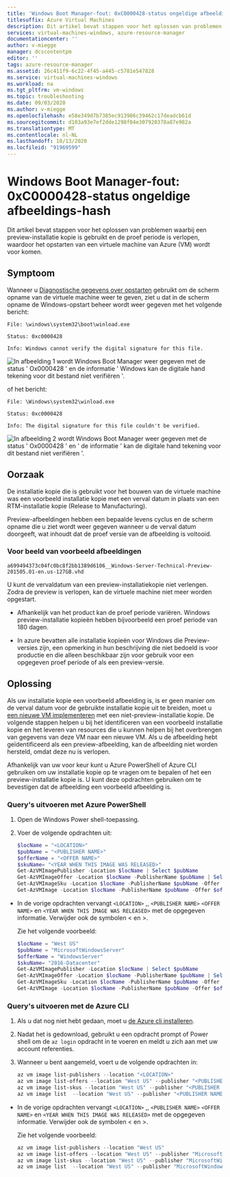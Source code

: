 ```yaml
---
title: 'Windows Boot Manager-fout: 0xC0000428-status ongeldige afbeeldings-hash'
titlesuffix: Azure Virtual Machines
description: Dit artikel bevat stappen voor het oplossen van problemen waarbij een preview-installatie kopie is gebruikt en de proef periode is verlopen, waardoor het opstarten van een virtuele machine van Azure (VM) wordt voor komen.
services: virtual-machines-windows, azure-resource-manager
documentationcenter: ''
author: v-miegge
manager: dcscontentpm
editor: ''
tags: azure-resource-manager
ms.assetid: 26c411f9-6c22-4f45-a445-c5781e547828
ms.service: virtual-machines-windows
ms.workload: na
ms.tgt_pltfrm: vm-windows
ms.topic: troubleshooting
ms.date: 09/03/2020
ms.author: v-miegge
ms.openlocfilehash: e58e349d7b7385ec913986c39462c17deadcb61d
ms.sourcegitcommit: d103a93e7ef2dde1298f04e307920378a87e982a
ms.translationtype: MT
ms.contentlocale: nl-NL
ms.lasthandoff: 10/13/2020
ms.locfileid: "91969599"
---
```

# <a name="windows-boot-manager-error---0xc0000428-status-invalid-image-hash"></a>Windows Boot Manager-fout: 0xC0000428-status ongeldige afbeeldings-hash

Dit artikel bevat stappen voor het oplossen van problemen waarbij een preview-installatie kopie is gebruikt en de proef periode is verlopen, waardoor het opstarten van een virtuele machine van Azure (VM) wordt voor komen.

## <a name="symptom"></a>Symptoom

Wanneer u [Diagnostische gegevens over opstarten](./boot-diagnostics.md) gebruikt om de scherm opname van de virtuele machine weer te geven, ziet u dat in de scherm opname de Windows-opstart beheer wordt weer gegeven met het volgende bericht:

  `File: \windows\system32\boot\winload.exe`

  `Status: 0xc0000428`

  `Info: Windows cannot verify the digital signature for this file.`

  ![In afbeelding 1 wordt Windows Boot Manager weer gegeven met de status ' Ox0000428 ' en de informatie ' Windows kan de digitale hand tekening voor dit bestand niet verifiëren '.](./media/windows-boot-error-invalid-image-hash/1-cannot-verify-signature.png)

of het bericht:

  `File: \Windows\system32\winload.exe`

  `Status: 0xc0000428`

  `Info: The digital signature for this file couldn't be verified.`
    
  ![In afbeelding 2 wordt Windows Boot Manager weer gegeven met de status ' Ox0000428 ' en ' de informatie ' kan de digitale hand tekening voor dit bestand niet verifiëren '.](./media/windows-boot-error-invalid-image-hash/2-digital-signature-not-verified.png)

## <a name="cause"></a>Oorzaak

De installatie kopie die is gebruikt voor het bouwen van de virtuele machine was een voorbeeld installatie kopie met een verval datum in plaats van een RTM-installatie kopie (Release to Manufacturing). 

Preview-afbeeldingen hebben een bepaalde levens cyclus en de scherm opname die u ziet wordt weer gegeven wanneer u de verval datum doorgeeft, wat inhoudt dat de proef versie van de afbeelding is voltooid.

### <a name="example-of-preview-images"></a>Voor beeld van voorbeeld afbeeldingen

`a699494373c04fc0bc8f2bb1389d6106__Windows-Server-Technical-Preview-201505.01-en.us-127GB.vhd`

U kunt de vervaldatum van een preview-installatiekopie niet verlengen. Zodra de preview is verlopen, kan de virtuele machine niet meer worden opgestart.

- Afhankelijk van het product kan de proef periode variëren. Windows preview-installatie kopieën hebben bijvoorbeeld een proef periode van 180 dagen.

- In azure bevatten alle installatie kopieën voor Windows die Preview-versies zijn, een opmerking in hun beschrijving die niet bedoeld is voor productie en die alleen beschikbaar zijn voor gebruik voor een opgegeven proef periode of als een preview-versie.

## <a name="solution"></a>Oplossing

Als uw installatie kopie een voorbeeld afbeelding is, is er geen manier om de verval datum voor de gebruikte installatie kopie uit te breiden, moet u [een nieuwe VM implementeren](../windows/quick-create-portal.md) met een niet-preview-installatie kopie. De volgende stappen helpen u bij het identificeren van een voorbeeld installatie kopie en het leveren van resources die u kunnen helpen bij het overbrengen van gegevens van deze VM naar een nieuwe VM. Als u de afbeelding hebt geïdentificeerd als een preview-afbeelding, kan de afbeelding niet worden hersteld, omdat deze nu is verlopen.

Afhankelijk van uw voor keur kunt u Azure PowerShell of Azure CLI gebruiken om uw installatie kopie op te vragen om te bepalen of het een preview-installatie kopie is. U kunt deze opdrachten gebruiken om te bevestigen dat de afbeelding een voorbeeld afbeelding is.

### <a name="query-using-azure-powershell"></a>Query's uitvoeren met Azure PowerShell

1. Open de Windows Power shell-toepassing.
1. Voer de volgende opdrachten uit:

   ```powershell
   $locName = "<LOCATION>" 
   $pubName = "<PUBLISHER NAME>" 
   $offerName = "<OFFER NAME>" 
   $skuName= "<YEAR WHEN THIS IMAGE WAS RELEASED>"
   Get-AzVMImagePublisher -Location $locName | Select $pubName
   Get-AzVMImageOffer -Location $locName -PublisherName $pubName | Select Offer
   Get-AzVMImageSku -Location $locName -PublisherName $pubName -Offer $offerName | Select Skus
   Get-AzVMImage -Location $locName -PublisherName $pubName -Offer $offerName -Skus $skuName | Select Version
   ```

- In de vorige opdrachten vervangt `<LOCATION>` ,, `<PUBLISHER NAME>` `<OFFER NAME>` en `<YEAR WHEN THIS IMAGE WAS RELEASED>` met de opgegeven informatie. Verwijder ook de symbolen < en >.

  Zie het volgende voorbeeld:

  ```powershell
  $locName = "West US" 
  $pubName = "MicrosoftWindowsServer" 
  $offerName = "WindowsServer" 
  $skuName= "2016-Datacenter"
  Get-AzVMImagePublisher -Location $locName | Select $pubName
  Get-AzVMImageOffer -Location $locName -PublisherName $pubName | Select Offer
  Get-AzVMImageSku -Location $locName -PublisherName $pubName -Offer $offerName | Select Skus
  Get-AzVMImage -Location $locName -PublisherName $pubName -Offer $offerName -Skus $skuName | Select Version
  ```

### <a name="query-using-the-azure-cli"></a>Query's uitvoeren met de Azure CLI

1. Als u dat nog niet hebt gedaan, moet u [de Azure cli installeren](/cli/azure/install-azure-cli).
1. Nadat het is gedownload, gebruikt u een opdracht prompt of Power shell om de `az login` opdracht in te voeren en meldt u zich aan met uw account referenties.
1. Wanneer u bent aangemeld, voert u de volgende opdrachten in:

   ```powershell
   az vm image list-publishers --location "<LOCATION>"
   az vm image list-offers --location "West US" --publisher "<PUBLISHER NAME>"
   az vm image list-skus --location "West US" --publisher "<PUBLISHER NAME>" --offer "<OFFER NAME>"
   az vm image list  --location "West US" --publisher "<PUBLISHER NAME>" --offer "<OFFER NAME>" --sku "<YEAR WHEN THIS IMAGE WAS RELEASED>"
   ```

- In de vorige opdrachten vervangt `<LOCATION>` ,, `<PUBLISHER NAME>` `<OFFER NAME>` en `<YEAR WHEN THIS IMAGE WAS RELEASED>` met de opgegeven informatie. Verwijder ook de symbolen < en >.

  Zie het volgende voorbeeld:

  ```powershell
  az vm image list-publishers --location "West US"
  az vm image list-offers --location "West US" --publisher "MicrosoftWindowsServer"
  az vm image list-skus --location "West US" --publisher "MicrosoftWindowsServer" --offer "WindowsServer"
  az vm image list  --location "West US" --publisher "MicrosoftWindowsServer" --offer "WindowsServer" --sku "2016-Datacenter"
  ```